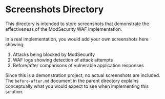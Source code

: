 # Screenshots Directory

This directory is intended to store screenshots that demonstrate the effectiveness of the ModSecurity WAF implementation.

In a real implementation, you would add your own screenshots here showing:

1. Attacks being blocked by ModSecurity
2. WAF logs showing detection of attack attempts
3. Before/after comparisons of vulnerable application responses

Since this is a demonstration project, no actual screenshots are included. The `before-after.md` document in the parent directory explains conceptually what you would expect to see when implementing this solution.
